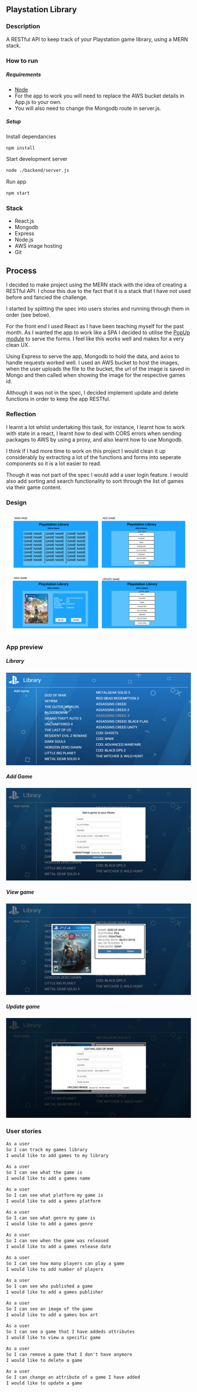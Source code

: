 ## Playstation Library

### Description
A RESTful API to keep track of your Playstation game library, using a MERN stack. 
### How to run

##### Requirements
- [Node](https://nodejs.org/en/download/)
- For the app to work you will need to replace the AWS bucket details in App.js to your own.
- You will also need to change the Mongodb route in server.js.
##### Setup
Install dependancies
```bash
npm install
```
Start development server
```bash
node ./backend/server.js
```
Run app
```bash
npm start
```


### Stack
- React.js
- Mongodb
- Express
- Node.js
- AWS image hosting
- Git

## Process
I decided to make project using the MERN stack with the idea of creating a RESTful API. I chose this due to the fact that it is a stack that I have not used before and fancied the challenge.

I started by splitting the spec into users stories and running through them in order (see below).

For the front end I used React as I have been teaching myself for the past month. As I wanted the app to work like a SPA I decided to utilise the [PopUp module](https://www.npmjs.com/package/reactjs-popup) to serve the forms. I feel like this works well and makes for a very clean UX.

Using Express to serve the app, Mongodb to hold the data, and axios to handle requests worked well. I used an AWS bucket to host the images, when the user uploads the file to the bucket, the url of the image is saved in Mongo and then called when showing the image for the respective games id.

Although it was not in the spec, I decided implement update and delete functions in order to keep the app RESTful.

### Reflection
I learnt a lot whilst undertaking this task, for instance, I learnt how to work with state in a react, I learnt how to deal with CORS errors when sending packages to AWS by using a proxy, and also learnt how to use Mongodb.

I think if I had more time to work on this project I would clean it up considerably by extracting a lot of the functions and forms into seperate components so it is a lot easier to read. 

Though it was not part of the spec I would add a user login feature. I would also add sorting and search functionality to sort through the list of games via their game content.
### Design

![design](./src/components/images/design.png)

### App preview
##### Library
![design](./src/components/images/library.png)
##### Add Game
![design](./src/components/images/add_game.png)
##### View game
![design](./src/components/images/view_game.png)
##### Update game
![design](./src/components/images/edit.png)





### User stories

```
As a user
So I can track my games library
I would like to add games to my library
```
```
As a user
So I can see what the game is
I would like to add a games name
```
```
As a user
So I can see what platform my game is
I would like to add a games platform
```
```
As a user
So I can see what genre my game is
I would like to add a games genre
```
```
As a user
So I can see when the game was released
I would like to add a games release date
```
```
As a user
So I can see how many players can play a game
I would like to add number of players
```
```
As a user
So I can see who published a game
I would like to add a games publisher
```
```
As a user
So I can see an image of the game
I would like to add a games box art
```
```
As a user
So I can see a game that I have addeds attributes
I would like to view a specific game
```
```
As a user
So I can remove a game that I don't have anymore
I would like to delete a game
```
```
As a user
So I can change an attribute of a game I have added
I would like to update a game
```





